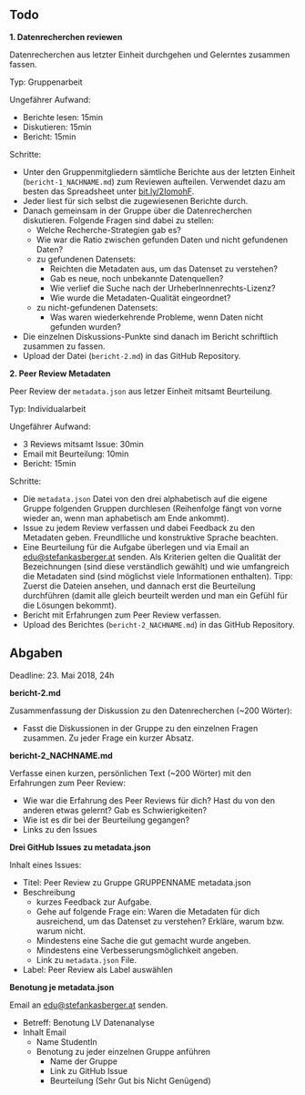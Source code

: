 ## Todo

**1. Datenrecherchen reviewen**


Datenrecherchen aus letzter Einheit durchgehen und Gelerntes zusammen fassen.


Typ: Gruppenarbeit


Ungefährer Aufwand: 
* Berichte lesen: 15min
* Diskutieren: 15min
* Bericht: 15min


Schritte:
* Unter den Gruppenmitgliedern sämtliche Berichte aus der letzten Einheit (`bericht-1_NACHNAME.md`) zum Reviewen aufteilen. Verwendet dazu am besten das Spreadsheet unter [bit.ly/2IomohF](http://bit.ly/2IomohF).
* Jeder liest für sich selbst die zugewiesenen Berichte durch.
* Danach gemeinsam in der Gruppe über die Datenrecherchen diskutieren. Folgende Fragen sind dabei zu stellen:
  * Welche Recherche-Strategien gab es?
  * Wie war die Ratio zwischen gefunden Daten und nicht gefundenen Daten?
  * zu gefundenen Datensets:
    * Reichten die Metadaten aus, um das Datenset zu verstehen?
    * Gab es neue, noch unbekannte Datenquellen?
    * Wie verlief die Suche nach der UrheberInnenrechts-Lizenz?
    * Wie wurde die Metadaten-Qualität eingeordnet?
  * zu nicht-gefundenen Datensets:
    * Was waren wiederkehrende Probleme, wenn Daten nicht gefunden wurden?
* Die einzelnen Diskussions-Punkte sind danach im Bericht schriftlich zusammen zu fassen.
* Upload der Datei (`bericht-2.md`) in das GitHub Repository.


**2. Peer Review Metadaten**


Peer Review der `metadata.json` aus letzer Einheit mitsamt Beurteilung.


Typ: Individualarbeit


Ungefährer Aufwand: 
* 3 Reviews mitsamt Issue: 30min
* Email mit Beurteilung: 10min
* Bericht: 15min


Schritte:
* Die `metadata.json` Datei von den drei alphabetisch auf die eigene Gruppe folgenden Gruppen durchlesen (Reihenfolge fängt von vorne wieder an, wenn man aphabetisch am Ende ankommt).
* Issue zu jedem Review verfassen und dabei Feedback zu den Metadaten geben. Freundlliche und konstruktive Sprache beachten.
* Eine Beurteilung für die Aufgabe überlegen und via Email an edu@stefankasberger.at senden. Als Kriterien gelten die Qualität der Bezeichnungen (sind diese verständlich gewählt) und wie umfangreich die Metadaten sind (sind möglichst viele Informationen enthalten). Tipp: Zuerst die Dateien ansehen, und dannach erst die Beurteilung durchführen (damit alle gleich beurteilt werden und man ein Gefühl für die Lösungen bekommt).
* Bericht mit Erfahrungen zum Peer Review verfassen.
* Upload des Berichtes (`bericht-2_NACHNAME.md`) in das GitHub Repository.

## Abgaben

Deadline: 23. Mai 2018, 24h


**bericht-2.md**


Zusammenfassung der Diskussion zu den Datenrecherchen (~200 Wörter):
* Fasst die Diskussionen in der Gruppe zu den einzelnen Fragen zusammen. Zu jeder Frage ein kurzer Absatz.


**bericht-2_NACHNAME.md**


Verfasse einen kurzen, persönlichen Text (~200 Wörter) mit den Erfahrungen zum Peer Review:
* Wie war die Erfahrung des Peer Reviews für dich? Hast du von den anderen etwas gelernt? Gab es Schwierigkeiten?
* Wie ist es dir bei der Beurteilung gegangen?
* Links zu den Issues


**Drei GitHub Issues zu metadata.json**


Inhalt eines Issues:
* Titel: Peer Review zu Gruppe GRUPPENNAME metadata.json
* Beschreibung
  * kurzes Feedback zur Aufgabe.
  * Gehe auf folgende Frage ein: Waren die Metadaten für dich ausreichend, um das Datenset zu verstehen? Erkläre, warum bzw. warum nicht.
  * Mindestens eine Sache die gut gemacht wurde angeben.
  * Mindestens eine Verbesserungsmöglichkeit angeben.
  * Link zu `metadata.json` File.
* Label: Peer Review als Label auswählen


**Benotung je metadata.json**


Email an edu@stefankasberger.at senden.

* Betreff: Benotung LV Datenanalyse
* Inhalt Email
  * Name StudentIn
  * Benotung zu jeder einzelnen Gruppe anführen
    * Name der Gruppe
    * Link zu GitHub Issue
    * Beurteilung (Sehr Gut bis Nicht Genügend)


